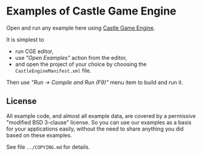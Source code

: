 # Examples of Castle Game Engine

Open and run any example here using [Castle Game Engine](https://castle-engine.io/).

It is simplest to

- run CGE editor,
- use _"Open Examples"_ action from the editor,
- and open the project of your choice by choosing the `CastleEngineManifest.xml` file.

Then use _"Run -> Compile and Run (F9)"_ menu item to build and run it.

## License

All example code, and almost all example data, are covered by a permissive "modified BSD 3-clause" license. So you can use our examples as a basis for your applications easily, without the need to share anything you did based on these examples.

See file `../COPYING.md` for details.
